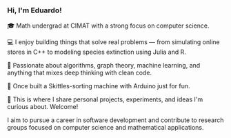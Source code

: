 ### Hi, I'm Eduardo!

🎓 Math undergrad at CIMAT with a strong focus on computer science.

💻 I enjoy building things that solve real problems — from simulating online stores in C++ to modeling species extinction using Julia and R.

🧠 Passionate about algorithms, graph theory, machine learning, and anything that mixes deep thinking with clean code.

🍬 Once built a Skittles-sorting machine with Arduino just for fun.

📁 This is where I share personal projects, experiments, and ideas I'm curious about. Welcome!

I aim to pursue a career in software development and contribute to research groups focused on computer science and mathematical applications.

